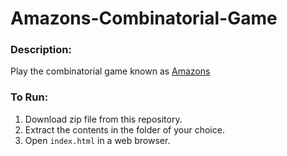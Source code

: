 # Amazons-Combinatorial-Game

### Description:
Play the combinatorial game known as [Amazons](https://en.wikipedia.org/wiki/Game_of_the_Amazons)

### To Run:
1. Download zip file from this repository.
2. Extract the contents in the folder of your choice.
3. Open `index.html` in a web browser.
